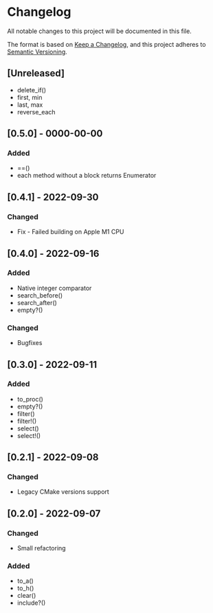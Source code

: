 # Changelog

All notable changes to this project will be documented in this file.

The format is based on [Keep a Changelog](https://keepachangelog.com/en/1.0.0/),
and this project adheres to [Semantic Versioning](https://semver.org/spec/v2.0.0.html).

## [Unreleased]

* delete_if()
* first, min
* last, max
* reverse_each

## [0.5.0] - 0000-00-00

### Added

* ==()
* each method without a block returns Enumerator

## [0.4.1] - 2022-09-30

### Changed

* Fix - Failed building on Apple M1 CPU

## [0.4.0] - 2022-09-16

### Added

* Native integer comparator
* search_before()
* search_after()
* empty?()

### Changed

* Bugfixes

## [0.3.0] - 2022-09-11

### Added

* to_proc()
* empty?()
* filter()
* filter!()
* select()
* select!()

## [0.2.1] - 2022-09-08

### Changed

* Legacy CMake versions support

## [0.2.0] - 2022-09-07

### Changed

* Small refactoring

### Added

* to_a()
* to_h()
* clear()
* include?()
